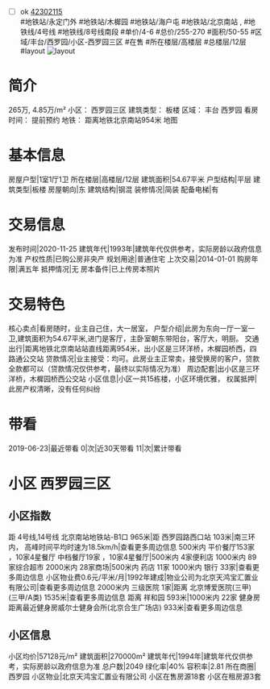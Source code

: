 - [ ] ok [42302115](https://bj.5i5j.com/ershoufang/42302115.html)  
 #地铁站/永定门外 #地铁站/木樨园 #地铁站/海户屯 #地铁站/北京南站 ,  #地铁线/4号线 #地铁线/8号线南段
#单价/4-6 #总价/255-270 #面积/50-55   #区域/丰台/西罗园/小区-西罗园三区 #在售 #所在楼层/高楼层 #总楼层/12层 #layout 
![layout](http://image16.5i5j.com/erp/house/4230/42302115/huxing/khlkmied4fba9a54.jpg_P5.jpg) 
# 简介 
 265万,  4.85万/m² 
小区： 西罗园三区
建筑类型： 板楼
区域： 丰台 西罗园
看房时间： 提前预约
地铁： 距离地铁北京南站954米 地图
# 基本信息 
 房屋户型|1室1厅1卫
所在楼层|高楼层/12层
建筑面积|54.67平米
户型结构|平层
建筑类型|板楼
房屋朝向|东
建筑结构|钢混
装修情况|简装
配备电梯|有
# 交易信息 
 发布时间|2020-11-25
建筑年代|1993年|建筑年代仅供参考，实际房龄以政府信息为准
产权性质|已购公房非央产
规划用途|普通住宅
上次交易|2014-01-01
购房年限|满五年
抵押情况|无
房本备件|已上传房本照片
# 交易特色 
 核心卖点|看房随时，业主自己住，大一居室，
户型介绍|此房为东向一厅一室一卫,建筑面积为54.67平米,进门是客厅，主卧室朝东带阳台，客厅大，明厨。
交通出行|距离地铁北京南站站直线距离954米，出小区是三环洋桥，木樨园桥西，四路通公交站
贷款情况|业主接受：均可。此房业主正常卖，接受换房的客户，贷款全款都可以（贷款情况仅供参考，最终以实际情况为准）
周边配套|出小区是三环洋桥，木樨园桥西公交站
小区信息|小区一共15栋楼，小区环境优雅，
权属抵押|此房产权清晰，没有任何纠纷
# 带看 
 2019-06-23|最近带看	 0|次|近30天带看	 11|次|累计带看
# 小区 西罗园三区
## 小区指数 
 距 4号线,14号线 北京南站地铁站-B1口 965米|距 西罗园路西口站 103米|南三环内， 高峰时间平均时速为18.5km/h|查看更多周边信息
500米内 平价餐厅153家 ，10家4星餐厅
中档餐厅19家 ，10家4星餐厅|500米内 4家便利店
1000米内 89家综合超市
2000米内 28家商场|500米内 药店 11家
1000米内 银行 33家|查看更多周边信息
小区物业费0.6元/平米/月|1992年建成|物业公司为北京天鸿宝汇置业有限公司|查看更多周边信息
2000米内 三级医院 1家|距离 北京博爱医院(三甲) (三甲/A类) 1535米|查看更多周边信息
距离 祥和园 593米|1000米内 22家 健身房
距离最近健身房威尔士健身会所(北京合生广场店) 933米|查看更多周边信息
## 小区信息 
 小区均价|57128元/m²
建筑面积|270000m²
建筑年代|1994年|建筑年代仅供参考，实际房龄以政府信息为准
总户数|2049
绿化率|40%
容积率|2.81
所在商圈|西罗园
小区物业|北京天鸿宝汇置业有限公司
小区在售房源18套
小区在租房源3套
